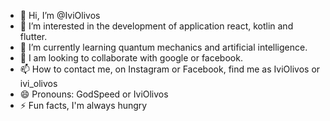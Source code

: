 - 👋 Hi, I’m @IviOlivos
- 👀 I’m interested in the development of application react, kotlin and flutter.
- 🌱 I’m currently learning quantum mechanics and artificial intelligence.
- 💞️ I am looking to collaborate with google or facebook.
- 📫 How to contact me, on Instagram or Facebook, find me as IviOlivos or ivi_olivos
- 😄 Pronouns: GodSpeed or IviOlivos
- ⚡ Fun facts, I'm always hungry

<!---
IviOlivos18/IviOlivos18 is a ✨ special ✨ repository because its `README.md` (this file) appears on your GitHub profile.
You can click the Preview link to take a look at your changes.
--->
